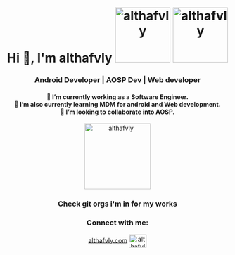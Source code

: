 <h1 align="center">Hi 👋, I'm althafvly <img width="125" src="https://komarev.com/ghpvc/?username=althafvly&style=flat-square" alt="althafvly">
<img width="125" src="https://img.shields.io/badge/dynamic/json?logo=github&label=GitHub+Followers&labelColor=282c34&color=181717&query=%24.data.totalSubs&url=https%3A%2F%2Fapi.spencerwoo.com%2Fsubstats%2F%3Fsource%3Dgithub%26queryKey%3Dalthafvly&longCache=true" alt="althafvly">
 </h1>
<h3 align="center">Android Developer | AOSP Dev | Web developer</h3>
<h4 align="center">
🔭 I’m currently working as a Software Engineer. <br>
🌱 I’m also currently learning MDM for android and Web development.<br>
👯 I’m looking to collaborate into AOSP.<br>
</h4>
<p align="center"><img height="150" src="https://github-readme-stats.vercel.app/api?username=althafvly&include_all_commits=true&theme=onedark&count_private=true" alt="althafvly"> 
<h3 align="center">Check git orgs i'm in for my works</h3>

<h3 align="center">Connect with me:</h3>
<p align="center">
<a href="https://althafvly.com" target="blank">althafvly.com</a>
<a href="https://t.me/althafvly" target="blank"><img align="center" src="https://upload.wikimedia.org/wikipedia/commons/8/82/Telegram_logo.svg" alt="althafvly" height="30" width="40" />
</a></p>
